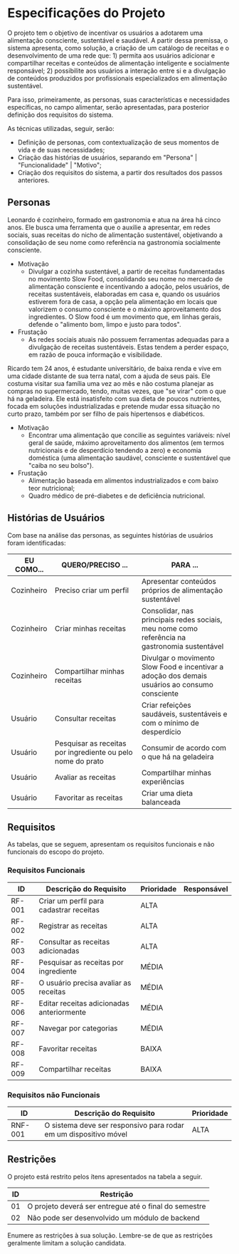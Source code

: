 # Especificações do Projeto

O projeto tem o objetivo de incentivar os usuários a adotarem uma alimentação consciente, sustentável e saudável. A partir dessa premissa, o sistema apresenta, como solução, a criação de um catálogo de receitas e o desenvolvimento de uma rede que: 1) permita aos usuários adicionar e compartilhar receitas e conteúdos de alimentação inteligente e socialmente responsável; 2) possibilite aos usuários a interação entre si e a divulgação de conteúdos produzidos por profissionais especializados em alimentação sustentável. 

Para isso, primeiramente, as personas, suas características e necessidades específicas, no campo alimentar, serão apresentadas, para posterior definição dos requisitos do sistema. 

As técnicas utilizadas, seguir, serão:
- Definição de personas, com contextualização de seus momentos de vida e de suas necessidades;
- Criação das histórias de usuários, separando em "Persona" | "Funcionalidade" | "Motivo";
- Criação dos requisitos do sistema, a partir dos resultados dos passos anteriores.

## Personas

Leonardo é cozinheiro, formado em gastronomia e atua na área há cinco anos. Ele busca uma ferramenta que o auxilie a apresentar, em redes sociais, suas receitas do nicho de alimentação sustentável, objetivando a consolidação de seu nome como referência na gastronomia socialmente consciente. 
  - Motivação
     - Divulgar a cozinha sustentável, a partir de receitas fundamentadas no movimento Slow Food, consolidando seu nome no mercado de alimentação consciente e incentivando a adoção, pelos usuários, de receitas sustentáveis, elaboradas em casa e, quando os usuários estiverem fora de casa, a opção pela alimentação em locais que valorizem o consumo consciente e o máximo aproveitamento dos ingredientes.  O Slow food é um movimento que, em linhas gerais, defende o "alimento bom, limpo e justo para todos". 
  - Frustação
     - As redes sociais atuais não possuem ferramentas adequadas para a divulgação de receitas sustentáveis. Estas tendem a perder espaço, em razão de pouca informação e visibilidade. 

Ricardo tem 24 anos, é estudante universitário, de baixa renda e vive em uma cidade distante de sua terra natal, com a ajuda de seus pais. Ele costuma visitar sua família uma vez ao mês e não costuma planejar as compras no supermercado, tendo, muitas vezes, que "se virar" com o que há na geladeira. Ele está insatisfeito com sua dieta de poucos nutrientes, focada em soluções industrializadas e pretende mudar essa situação no curto prazo, também por ser filho de pais hipertensos e diabéticos. 
  - Motivação
    - Encontrar uma alimentação que concilie as seguintes variáveis: nível geral de saúde, máximo aproveitamento dos alimentos (em termos nutricionais e de desperdício tendendo a zero) e economia doméstica (uma alimentação saudável, consciente e sustentável que "caiba no seu bolso"). 
  - Frustação
    - Alimentação baseada em alimentos industrializados e com baixo teor nutricional;
    - Quadro médico de pré-diabetes e de deficiência nutricional. 
    
## Histórias de Usuários

Com base na análise das personas, as seguintes histórias de usuários foram identificadas:

|EU COMO... | QUERO/PRECISO ...  |PARA ...                 |
|--------------------|------------------------------------|----------------------------------------|
| Cozinheiro | Preciso criar um perfil | Apresentar conteúdos próprios de alimentação sustentável | 
| Cozinheiro | Criar minhas receitas | Consolidar, nas principais redes sociais, meu nome como referência na gastronomia sustentável |
| Cozinheiro | Compartilhar minhas receitas | Divulgar o movimento Slow Food e incentivar a adoção dos demais usuários ao consumo consciente |
| Usuário | Consultar receitas | Criar refeições saudáveis, sustentáveis e com o mínimo de desperdício |  
| Usuário | Pesquisar as receitas por ingrediente ou pelo nome do prato | Consumir de acordo com o que há na geladeira |
| Usuário | Avaliar as receitas | Compartilhar minhas experiências |
| Usuário | Favoritar as receitas | Criar uma dieta balanceada |

## Requisitos

As tabelas, que se seguem, apresentam os requisitos funcionais e não funcionais do escopo do projeto.

### Requisitos Funcionais

|ID    | Descrição do Requisito  | Prioridade | Responsável |
|------|-----------------------------------------|----| ----|
|RF-001| Criar um perfil para cadastrar receitas | ALTA |  |
|RF-002| Registrar as receitas | ALTA | |
|RF-003| Consultar as receitas adicionadas | ALTA | | 
|RF-004| Pesquisar as receitas por ingrediente | MÉDIA | | 
|RF-005| O usuário precisa avaliar as receitas |  MÉDIA | |
|RF-006| Editar receitas adicionadas anteriormente | MÉDIA | | 
|RF-007| Navegar por categorias | MÉDIA | |
|RF-008| Favoritar receitas | BAIXA ||
|RF-009| Compartilhar receitas | BAIXA ||

### Requisitos não Funcionais

|ID     | Descrição do Requisito  |Prioridade |
|-------|-------------------------|----|
|RNF-001| O sistema deve ser responsivo para rodar em um dispositivo móvel | ALTA | 

## Restrições

O projeto está restrito pelos ítens apresentados na tabela a seguir.

|ID| Restrição                                             |
|--|-------------------------------------------------------|
|01| O projeto deverá ser entregue até o final do semestre |
|02| Não pode ser desenvolvido um módulo de backend        |

Enumere as restrições à sua solução. Lembre-se de que as restrições geralmente limitam a solução candidata.
